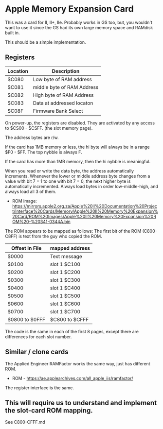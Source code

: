 # Apple Memory Expansion Card

This was a card for II, II+, IIe.
Probably works in GS too, but, you wouldn't want to use it since the GS had its own
large memory space and RAMdisk built in.

This should be a simple implementation. 


## Registers

| Location | Description |
|----------|-------------|
| $C080 | Low byte of RAM address |
| $C081 | middle byte of RAM Address |
| $C082 | High byte of RAM Address |
| $C083 | Data at addressed locaton |
| $C08F | Firmware Bank Select |

On power-up, the registers are disabled. They are activated by any access to
$CS00 - $CSFF. (the slot memory page).

The address bytes are r/w.

If the card has 1MB memory or less, the hi byte will always be in a range
$F0 - $FF.  The top nybble is always F.

If the card has more than 1MB memory, then the hi nybble is meaningful.

When you read or write the data byte, the address automatically increments.
Whenever the lower or middle address byte changes from a value with 
bit 7 = 1 to one with bit 7 = 0, the next higher byte is automatically
incremented. Always load bytes in order low-middle-high, and always load
all 3 of them.

* ROM image: https://mirrors.apple2.org.za/Apple%20II%20Documentation%20Project/Interface%20Cards/Memory/Apple%20II%20Memory%20Expansion%20Card/ROM%20Images/Apple%20II%20Memory%20Expansion%20ROM%20-%20341-0344A.bin

The ROM appears to be mapped as follows:
The first bit of the ROM (C800-C8FF) is text from the guy who copied the ROM.

| Offset in File | mapped address |
|----------------|----------------|
| $0000 | Text message |
| $0100 |  slot 1 $C100 |
| $0200 |  slot 1 $C200 |
| $0300 |  slot 1 $C300 |
| $0400 |  slot 1 $C400 |
| $0500 |  slot 1 $C500 |
| $0600 |  slot 1 $C600 |
| $0700 |  slot 1 $C700 |
| $0800 to $0FFF |  $C800 to $CFFF |

The code is the same in each of the first 8 pages, except there are differences for each slot number.


## Similar / clone cards

The Applied Engineer RAMFactor works the same way, just has different ROM.

* ROM - https://ae.applearchives.com/all_apple_iis/ramfactor/

The register interface is the same.

## This will require us to understand and implement the slot-card ROM mapping.

See C800-CFFF.md

